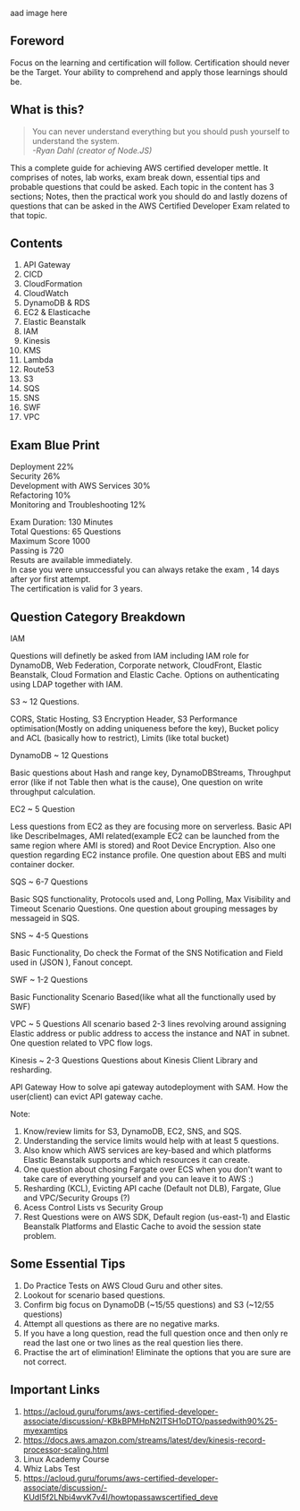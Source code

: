 aad image here
## Foreword
Focus on the learning and certification will follow. Certification should never be the Target. Your ability to comprehend and apply those learnings should be.

## What is this?
> You can never understand everything but you should push yourself to understand the system.<br/>
> *-Ryan Dahl (creator of Node.JS)*

This a complete guide for achieving AWS certified developer mettle. It comprises of notes, lab works, exam break down, essential tips and probable questions that could be asked. Each topic in the content has 3 sections; Notes, then the practical work you should do and lastly dozens of questions that can be asked in the AWS Certified Developer Exam related to that topic.

## Contents
1. API Gateway
1. CICD
1. CloudFormation
1. CloudWatch
1. DynamoDB & RDS
1. EC2 & Elasticache
1. Elastic Beanstalk
1. IAM
1. Kinesis
1. KMS
1. Lambda
1. Route53
1. S3
1. SQS
1. SNS
1. SWF
1. VPC


## Exam Blue Print
Deployment 22%<br/>
Security 26%<br/>
Development with AWS Services 30%<br/>
Refactoring 10%<br/>
Monitoring and Troubleshooting 12%<br/>

Exam Duration: 130 Minutes<br/>
Total Questions: 65 Questions<br/>
Maximum Score 1000<br/>
Passing is 720<br/>
Resuts are available immediately.<br/>
In case you were unsuccessful you can always retake the exam , 14 days after yor first attempt.<br/>
The certification is valid for 3 years.<br/>


## Question Category Breakdown

IAM

Questions will definetly be asked from IAM including IAM role for DynamoDB, Web Federation, Corporate network, CloudFront, Elastic Beanstalk, Cloud Formation and Elastic Cache.
Options on authenticating using LDAP together with IAM.

S3 ~ 12 Questions.

CORS, Static Hosting, S3 Encryption Header, S3 Performance optimisation(Mostly on adding uniqueness before the key), Bucket policy and ACL (basically how to restrict), Limits (like total bucket)

DynamoDB ~ 12 Questions

Basic questions about Hash and range key, DynamoDBStreams, Throughput error (like if not Table then what is the cause), One question on write throughput calculation.

EC2 ~ 5 Question

Less questions from EC2 as they are focusing more on serverless. Basic API like DescribeImages, AMI related(example EC2 can be launched from the same region where AMI is stored) and Root Device Encryption. Also one question regarding EC2 instance profile. One question about EBS and multi container docker.

SQS  ~ 6-7 Questions

Basic SQS functionality, Protocols used and, Long Polling, Max Visibility and Timeout Scenario Questions. One question about grouping messages by messageid in SQS.

SNS ~ 4-5 Questions

Basic Functionality, Do check the Format of the SNS Notification and Field used in (JSON ), Fanout concept.

SWF ~ 1-2 Questions

Basic Functionality Scenario Based(like what all the functionally used by SWF)

VPC ~ 5 Questions
All scenario based 2-3 lines revolving around assigning Elastic address or public address to access the instance and NAT in subnet. One question related to VPC flow logs.

Kinesis ~ 2-3 Questions
Questions about Kinesis Client Library and resharding.

API Gateway
How to solve api gateway autodeployment with SAM.
How the user(client) can evict API gateway cache.

Note: 
1. Know/review limits for S3, DynamoDB, EC2, SNS, and SQS. 
1. Understanding the service limits would help with at least 5 questions.
1. Also know which AWS services are key-based and which platforms Elastic Beanstalk supports and which resources it can create.
1. One question about chosing Fargate over ECS when you don't want to take care of everything yourself and you can leave it to AWS :)
1. Resharding (KCL), Evicting API cache (Default not DLB), Fargate, Glue and VPC/Security Groups (?)
1. Acess Control Lists vs Security Group
1. Rest Questions were on AWS SDK, Default region (us-east-1) and Elastic Beanstalk Platforms and Elastic Cache to avoid the session state problem.  

## Some Essential Tips
1. Do Practice Tests on AWS Cloud Guru and other sites.
1. Lookout for scenario based questions.
1. Confirm big focus on DynamoDB (~15/55 questions) and S3 (~12/55 questions)
1. Attempt all questions as there are no negative marks.
1. If you have a long question, read the full question once and then only re read the last one or two lines as the real question lies there.
1. Practise the art of elimination! Eliminate the options that you are sure are not correct.

## Important Links

1. https://acloud.guru/forums/aws-certified-developer-associate/discussion/-KBkBPMHpN2ITSH1oDTO/passedwith90%25-myexamtips
1. https://docs.aws.amazon.com/streams/latest/dev/kinesis-record-processor-scaling.html
1. Linux Academy Course
1. Whiz Labs Test
1. https://acloud.guru/forums/aws-certified-developer-associate/discussion/-KUdI5f2LNbi4wvK7v4I/howtopassawscertified_deve
